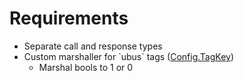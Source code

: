# Requirements
- Separate call and response types
- Custom marshaller for \`ubus\` tags ([Config.TagKey](https://pkg.go.dev/github.com/json-iterator/go#Config))
    - Marshal bools to 1 or 0